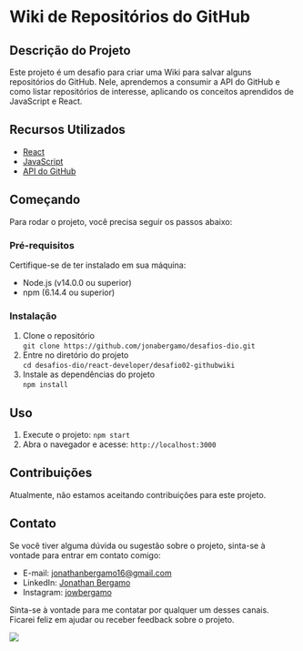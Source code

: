 # Wiki de Repositórios do GitHub

## Descrição do Projeto

Este projeto é um desafio para criar uma Wiki para salvar alguns repositórios do GitHub. Nele, aprendemos a consumir a API do GitHub e como listar repositórios de interesse, aplicando os conceitos aprendidos de JavaScript e React.

## Recursos Utilizados

- [React](https://pt-br.reactjs.org/)
- [JavaScript](https://developer.mozilla.org/pt-BR/docs/Web/JavaScript)
- [API do GitHub](https://docs.github.com/pt/rest)

## Começando

Para rodar o projeto, você precisa seguir os passos abaixo:

### Pré-requisitos

Certifique-se de ter instalado em sua máquina:

- Node.js (v14.0.0 ou superior)
- npm (6.14.4 ou superior)

### Instalação

1. Clone o repositório
   <br/>
   `git clone https://github.com/jonabergamo/desafios-dio.git`
2. Entre no diretório do projeto
   <br/>
   `cd desafios-dio/react-developer/desafio02-githubwiki`
3. Instale as dependências do projeto <br/>
`npm install`


## Uso

1. Execute o projeto: `npm start`
2. Abra o navegador e acesse: `http://localhost:3000`

## Contribuições

Atualmente, não estamos aceitando contribuições para este projeto.

## Contato

Se você tiver alguma dúvida ou sugestão sobre o projeto, sinta-se à vontade para entrar em contato comigo:

- E-mail: [jonathanbergamo16@gmail.com](https://mailto:jonathanbergamo16@gmail.com)
- LinkedIn: [Jonathan Bergamo](https://www.linkedin.com/in/jonathanbergamo/)
- Instagram: [jowbergamo](https://www.instagram.com/jowbergamo/)

Sinta-se à vontade para me contatar por qualquer um desses canais. Ficarei feliz em ajudar ou receber feedback sobre o projeto.

<img src="https://jonathanbergamo.netlify.app/static/media/signature.badcdf4beae3f9eb34135086f2354217.svg">